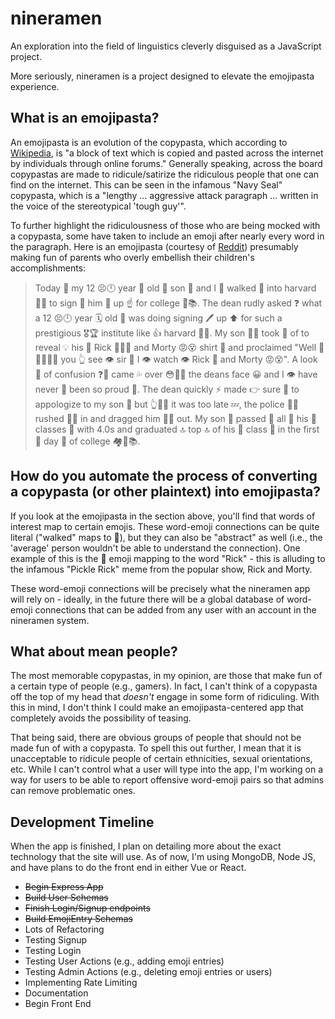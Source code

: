 # nineramen
An exploration into the field of linguistics cleverly disguised as a JavaScript project.

More seriously, nineramen is a project designed to elevate the emojipasta experience.

## What is an emojipasta?

An emojipasta is an evolution of the copypasta, which according to [Wikipedia](https://en.wikipedia.org/wiki/Copypasta), is "a block of text which is copied and pasted across the internet by individuals through online forums." Generally speaking, across the board copypastas are made to ridicule/satirize the ridiculous people that one can find on the internet. This can be seen in the infamous "Navy Seal" copypasta, which is a "lengthy ... aggressive attack paragraph ... written in the voice of the stereotypical 'tough guy'".

To further highlight the ridiculousness of those who are being mocked with a copypasta, some have taken to include an emoji after nearly every word in the paragraph. Here is an emojipasta (courtesy of [Reddit](https://www.reddit.com/r/emojipasta/comments/hvbndl/harvard/)) presumably making fun of parents who overly embellish their children's accomplishments:

> Today 📅 my 12 😣🕛 year 📅 old 👴 son 👦 and I 👥 walked 🚶 into harvard 👩‍🎓 to sign 🚧 him 👴 up ☝ for college 🚌📚. The dean rudly asked ❓ what a 12 😣🕛 year 🗓 old 👴 was doing signing 🖊 up ⬆ for such a prestigious 🎖🏆 institute like 👍 harvard 👩‍🎓. My son 🙎‍♂️ took 👫 of to reveal 💡 his 🤦 Rick 👨🏻‍🔬 and Morty 😡😵 shirt 👕 and proclaimed "Well 🖕🖕🏻🖕🏿 you 👆 see 👁 sir 🤔 I 👁 watch 👁 Rick 🥒 and Morty 😡😵". A look 👀 of confusion ❓🤔 came 💦 over 😳🙊💦 the deans face 😀 and I 👁 have never 🚫 been so proud 😤. The dean quickly ⚡ made 👉 sure 💯 to appologize to my son 👦 but 👆🍑👀 it was too late 💤, the police 👮‍♂️ rushed 🏃‍♂️ in and dragged him 👨🏾 out. My son 👦 passed 📆 all 🙌 his 🤦 classes 📒 with 4.0s and graduated 🔝 top 🔝 of his 🤦 class 📒 in the first 🥇 day 📅 of college 🏘👱📚.

## How do you automate the process of converting a copypasta (or other plaintext) into emojipasta?

If you look at the emojipasta in the section above, you'll find that words of interest map to certain emojis. These word-emoji connections can be quite literal ("walked" maps to 🚶), but they can also be "abstract" as well (i.e., the 'average' person wouldn't be able to understand the connection). One example of this is the 🥒 emoji mapping to the word "Rick" - this is alluding to the infamous "Pickle Rick" meme from the popular show, Rick and Morty.

These word-emoji connections will be precisely what the nineramen app will rely on - ideally, in the future there will be a global database of word-emoji connections that can be added from any user with an account in the nineramen system.

## What about mean people?

The most memorable copypastas, in my opinion, are those that make fun of a certain type of people (e.g., gamers). In fact, I can't think of a copypasta off the top of my head that *doesn't* engage in some form of ridiculing. With this in mind, I don't think I could make an emojipasta-centered app that completely avoids the possibility of teasing.

That being said, there are obvious groups of people that should not be made fun of with a copypasta. To spell this out further, I mean that it is unacceptable to ridicule people of certain ethnicities, sexual orientations, etc. While I can't control what a user will type into the app, I'm working on a way for users to be able to report offensive word-emoji pairs so that admins can remove problematic ones.

## Development Timeline

When the app is finished, I plan on detailing more about the exact technology that the site will use. As of now, I'm using MongoDB, Node JS, and have plans to do the front end in either Vue or React.

- ~~Begin Express App~~
- ~~Build User Schemas~~
- ~~Finish Login/Signup endpoints~~
- ~~Build EmojiEntry Schemas~~
- Lots of Refactoring
- Testing Signup
- Testing Login
- Testing User Actions (e.g., adding emoji entries)
- Testing Admin Actions (e.g., deleting emoji entries or users)
- Implementing Rate Limiting
- Documentation
- Begin Front End